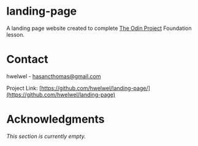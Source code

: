 # landing-page
A landing page website created to complete [The Odin Project](https://www.theodinproject.com/) Foundation lesson.
<!-- TO-DO: Add page screenshot -->

# Contact
hwelwel - hasancthomas@gmail.com

Project Link: [https://github.com/hwelwel/landing-page/](https://github.com/hwelwel/landing-page)

# Acknowledgments
_This section is currently empty._
